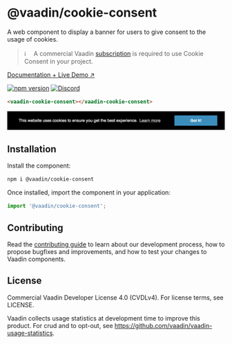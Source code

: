 # @vaadin/cookie-consent

A web component to display a banner for users to give consent to the usage of cookies.

> ℹ️ 　A commercial Vaadin [subscription](https://vaadin.com/pricing) is required to use Cookie Consent in your project.

[Documentation + Live Demo ↗](https://vaadin.com/docs/latest/ds/components/cookie-consent)

[![npm version](https://badgen.net/npm/v/@vaadin/cookie-consent)](https://www.npmjs.com/package/@vaadin/cookie-consent)
[![Discord](https://img.shields.io/discord/732335336448852018?label=discord)](https://discord.gg/PHmkCKC)

```html
<vaadin-cookie-consent></vaadin-cookie-consent>
```

[<img src="https://raw.githubusercontent.com/vaadin/web-components/master/packages/cookie-consent/screenshot.png" width="847" alt="Screenshot of vaadin-details">](https://vaadin.com/docs/latest/ds/components/cookie-consent)

## Installation

Install the component:

```sh
npm i @vaadin/cookie-consent
```

Once installed, import the component in your application:

```js
import '@vaadin/cookie-consent';
```

## Contributing

Read the [contributing guide](https://vaadin.com/docs/latest/guide/contributing/overview) to learn about our development process, how to propose bugfixes and improvements, and how to test your changes to Vaadin components.

## License

Commercial Vaadin Developer License 4.0 (CVDLv4). For license terms, see LICENSE.

Vaadin collects usage statistics at development time to improve this product.
For crud and to opt-out, see https://github.com/vaadin/vaadin-usage-statistics.
